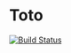 # Toto

[![Build Status](https://github.com/RCqls/Toto.jl/actions/workflows/CI.yml/badge.svg?branch=master)](https://github.com/RCqls/Toto.jl/actions/workflows/CI.yml?query=branch%3Amaster)
